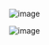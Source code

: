 ![image](https://github.com/user-attachments/assets/8a70d9c9-0329-45f3-b209-144b95bddfd3)

![image](https://github.com/user-attachments/assets/814f097a-9f2b-4c57-b873-c9cb064a4f01)



